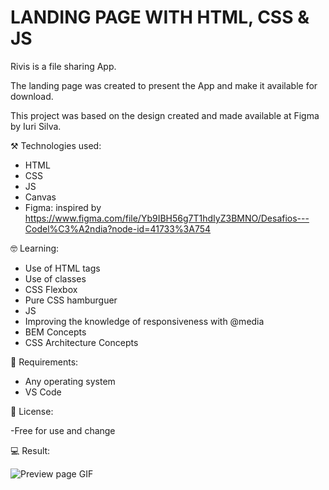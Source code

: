 
# LANDING PAGE WITH HTML, CSS & JS

Rivis is a file sharing App. 

The landing page was created to present the App and make it available for download.

This project was based on the design created and made available at Figma by Iuri Silva.

⚒️ Technologies used:

- HTML
- CSS
- JS
- Canvas
- Figma: inspired by https://www.figma.com/file/Yb9IBH56g7T1hdIyZ3BMNO/Desafios---Codel%C3%A2ndia?node-id=41733%3A754

🤓 Learning:

- Use of HTML tags
- Use of classes
- CSS Flexbox
- Pure CSS hamburguer
- JS 
- Improving the knowledge of responsiveness with @media
- BEM Concepts 
- CSS Architecture Concepts

📄 Requirements:

- Any operating system
- VS Code


📝 License:

-Free for use and change

💻 Result:

![Preview page GIF](./images/preview.gif)